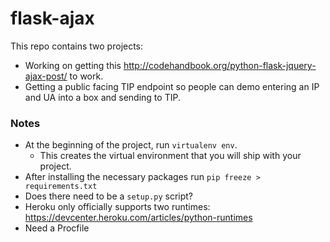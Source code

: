 # flask-ajax

This repo contains two projects:
- Working on getting this http://codehandbook.org/python-flask-jquery-ajax-post/ to work.
- Getting a public facing TIP endpoint so people can demo entering an IP and UA into a box and sending to TIP. 

### Notes
- At the beginning of the project, run `virtualenv env`.
	+ This creates the virtual environment that you will ship with your project. 
- After installing the necessary packages run `pip freeze > requirements.txt`
- Does there need to be a `setup.py` script? 
- Heroku only officially supports two runtimes: https://devcenter.heroku.com/articles/python-runtimes
- Need a Procfile


